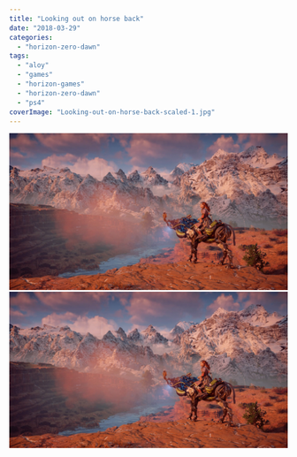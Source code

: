 ```yaml
---
title: "Looking out on horse back"
date: "2018-03-29"
categories: 
  - "horizon-zero-dawn"
tags: 
  - "aloy"
  - "games"
  - "horizon-games"
  - "horizon-zero-dawn"
  - "ps4"
coverImage: "Looking-out-on-horse-back-scaled-1.jpg"
---
```


[![](images/Looking-out-on-horse-back-scaled-1.jpg)](images/Looking-out-on-horse-back-scaled-1.jpg)
[![](images/Looking-out-on-horse-back-scaled-1.jpg)](images/Looking-out-on-horse-back-scaled-1.jpg)
